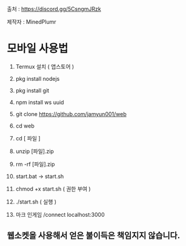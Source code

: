 출처 : https://discord.gg/5CsngmJRzk

제작자 : MinedPlumr

# 모바일 사용법

1. Termux 설치 ( 앱스토어 )

2. pkg install nodejs

3. pkg install git

4. npm install ws uuid

5. git clone https://github.com/jamyun001/web

6. cd web

7. cd [ 파일 ]

8. unzip [파일].zip

9. rm -rf [파일].zip

10. start.bat -> start.sh

11. chmod +x start.sh ( 권한 부여 )

12. ./start.sh ( 실행 )

13. 마크 인게임 /connect localhost:3000

## 웹소켓을 사용해서 얻은 불이득은 책임지지 않습니다.
